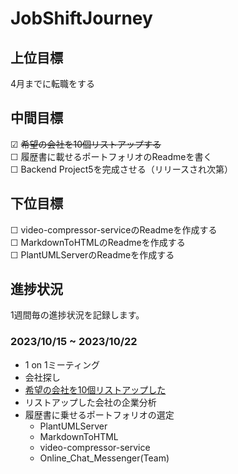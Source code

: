 # JobShiftJourney

## 上位目標
4月までに転職をする  

## 中間目標
☑ ~~希望の会社を10個リストアップする~~  
☐ 履歴書に載せるポートフォリオのReadmeを書く  
☐ Backend Project5を完成させる（リリースされ次第）

## 下位目標
☐ video-compressor-serviceのReadmeを作成する  
☐ MarkdownToHTMLのReadmeを作成する  
☐ PlantUMLServerのReadmeを作成する  　

## 進捗状況
1週間毎の進捗状況を記録します。  

### 2023/10/15 ~ 2023/10/22
- 1 on 1ミーティング
- 会社探し
- [希望の会社を10個リストアップした](https://github.com/AkinoJoey/JobShiftJourney/blob/main/TopPicks_Companies.md)
- リストアップした会社の企業分析
- 履歴書に乗せるポートフォリオの選定
  - PlantUMLServer
  - MarkdownToHTML
  - video-compressor-service
  - Online_Chat_Messenger(Team)
